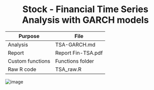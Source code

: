 <div align="center">
  
# Stock - Financial Time Series Analysis with GARCH models
 
| Purpose | File |
| --------------- | --------------- |
| Analysis | TSA-GARCH.md |
| Report | Report Fin-TSA.pdf |
| Custom functions | Functions folder |
| Raw R code | TSA_raw.R |

</div>

![image](https://github.com/DavidAlexanderMoe/Financial-TSA-GARCH-models/assets/122370567/785f7a46-ae36-476d-ad0c-8838877d671d)
